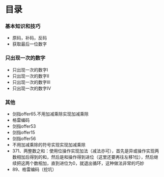 # 目录

### 基本知识和技巧

- 原码，补码，反码
- 获取最后一位数字



### 只出现一次的数字

- 只出现一次的数字I
- 只出现一次的数字II
- 只出现一次的数字III
- 只出现一次的数字IV



### 其他

- 剑指offer65.不用加减乘除实现加减乘除
- 格雷编码
- 剑指offer53
- 剑指offer15
- 剑指offer56
- 不用加减乘除的符号实现实现加减乘除
- 371、两整数之和：使用位操作实现加法（减法亦可），首先是异或操作实现两数相加后得到的和，然后是和操作得到进位（这里还要再往左移1位），然后继续把这两个数相加，直到进位为0，就退出循环，这种做法非常的巧妙
- 89、格雷编码（挖坑）
